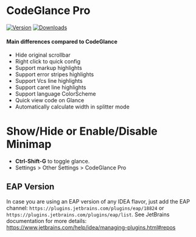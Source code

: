 # CodeGlance Pro

[![Version](https://img.shields.io/jetbrains/plugin/v/18824-codeglance-pro.svg)](https://plugins.jetbrains.com/plugin/18824-codeglance-pro)
[![Downloads](https://img.shields.io/jetbrains/plugin/d/18824-codeglance-pro.svg)](https://plugins.jetbrains.com/plugin/18824-codeglance-pro)

#### Main differences compared to CodeGlance
- Hide original scrollbar
- Right click to quick config
- Support markup highlights
- Support error stripes highlights
- Support Vcs line highlights
- Support caret line highlights
- Support language ColorScheme 
- Quick view code on Glance
- Automatically calculate width in splitter mode

Show/Hide or Enable/Disable Minimap
===================
* **Ctrl-Shift-G** to toggle glance.
* Settings > Other Settings > CodeGlance Pro

## EAP Version
In case you are using an EAP version of any IDEA flavor,
just add the EAP channel: `https://plugins.jetbrains.com/plugins/eap/18824` or `https://plugins.jetbrains.com/plugins/eap/list`.
See JetBrains documentation for more details: https://www.jetbrains.com/help/idea/managing-plugins.html#repos
